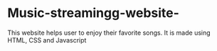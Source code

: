 # Music-streamingg-website-
This website helps user to enjoy their favorite songs. It is made using HTML, CSS and Javascript
